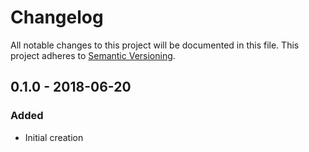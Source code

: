 # Changelog

All notable changes to this project will be documented in this file.
This project adheres to [Semantic Versioning](http://semver.org/).

## 0.1.0 - 2018-06-20
### Added
- Initial creation
